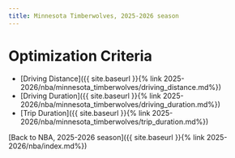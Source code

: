 ```yaml
---
title: Minnesota Timberwolves, 2025-2026 season
---
```


# Optimization Criteria
- [Driving Distance]({{ site.baseurl }}{% link 2025-2026/nba/minnesota_timberwolves/driving_distance.md%})
- [Driving Duration]({{ site.baseurl }}{% link 2025-2026/nba/minnesota_timberwolves/driving_duration.md%})
- [Trip Duration]({{ site.baseurl }}{% link 2025-2026/nba/minnesota_timberwolves/trip_duration.md%})

[Back to NBA, 2025-2026 season]({{ site.baseurl }}{% link 2025-2026/nba/index.md%})
